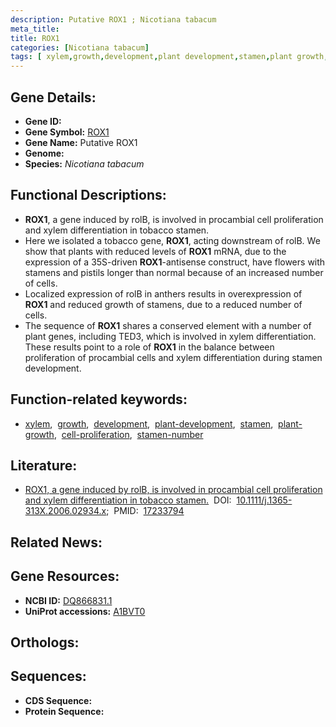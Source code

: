 ```yaml
---
description: Putative ROX1 ; Nicotiana tabacum
meta_title:
title: ROX1
categories: [Nicotiana tabacum]
tags: [ xylem,growth,development,plant development,stamen,plant growth,cell proliferation,stamen number ]
---
```


## Gene Details:
- **Gene ID:** []()
- **Gene Symbol:** <u>ROX1</u>
- **Gene Name:** Putative ROX1
- **Genome:** []()
- **Species:** *Nicotiana tabacum*

## Functional Descriptions:
   - **ROX1**, a gene induced by rolB, is involved in procambial cell proliferation and xylem differentiation in tobacco stamen.
   - Here we isolated a tobacco gene, **ROX1**, acting downstream of rolB. We show that plants with reduced levels of **ROX1** mRNA, due to the expression of a 35S-driven **ROX1**-antisense construct, have flowers with stamens and pistils longer than normal because of an increased number of cells.
   - Localized expression of rolB in anthers results in overexpression of **ROX1** and reduced growth of stamens, due to a reduced number of cells.
   - The sequence of **ROX1** shares a conserved element with a number of plant genes, including TED3, which is involved in xylem differentiation. These results point to a role of **ROX1** in the balance between proliferation of procambial cells and xylem differentiation during stamen development.

## Function-related keywords:
   - [xylem](/tags/xylem/),&nbsp;&nbsp;[growth](/tags/growth/),&nbsp;&nbsp;[development](/tags/development/),&nbsp;&nbsp;[plant-development](/tags/plant-development/),&nbsp;&nbsp;[stamen](/tags/stamen/),&nbsp;&nbsp;[plant-growth](/tags/plant-growth/),&nbsp;&nbsp;[cell-proliferation](/tags/cell-proliferation/),&nbsp;&nbsp;[stamen-number](/tags/stamen-number/)

## Literature:
   - [ROX1, a gene induced by rolB, is involved in procambial cell proliferation and xylem differentiation in tobacco stamen.](https://doi.org/10.1111/j.1365-313X.2006.02934.x)&nbsp;&nbsp;DOI:&nbsp;&nbsp;[10.1111/j.1365-313X.2006.02934.x](https://doi.org/10.1111/j.1365-313X.2006.02934.x);&nbsp;&nbsp;PMID:&nbsp;&nbsp;[17233794](https://pubmed.ncbi.nlm.nih.gov/17233794/)

## Related News:

## Gene Resources:
- **NCBI ID:**  [DQ866831.1](https://www.ncbi.nlm.nih.gov/gene/?term=DQ866831.1)
- **UniProt accessions:**  [A1BVT0](https://www.uniprot.org/uniprotkb/A1BVT0/entry)

## Orthologs:

## Sequences:
- **CDS Sequence:**
- **Protein Sequence:**
